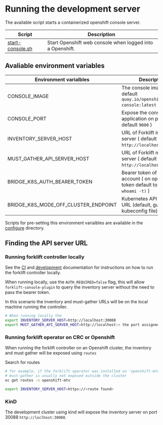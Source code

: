# Running the development server

The available script starts a containerized openshift console server.

| Script | Description  |
| -------|--------------|
| [start-console.sh](./start-console.sh) | Start Openshift web console when logged into a Openshift. |

## Avaliable environment variables

| Environment varialbles | Description  |
| -------|--------------|
| CONSOLE_IMAGE | The console image to run ( default `quay.io/openshift/origin-console:latest` )|
| CONSOLE_PORT | Expose the console web application on port ( default `9000` )|
| INVENTORY_SERVER_HOST | URL of Forklift inventory server ( default `http://localhost:8080` )|
| MUST_GATHER_API_SERVER_HOST | URL of Forklift must gather server ( default `http://localhost:8090` )|
| BRIDGE_K8S_AUTH_BEARER_TOKEN | Bearer token of user account ( on openshift token default to `$(oc whoami -t)` )|
| BRIDGE_K8S_MODE_OFF_CLUSTER_ENDPOINT | Kubernetes API servere URL (default, guess useing kubeconfig file) |

Scripts for pre-setting this environment varialbles are available in the [configure](./configure) directory.

## Finding the API server URL

### Running forklift controller locally

See the [CI](https://github.com/kubev2v/forkliftci) and [development](https://github.com/kubev2v/forklift) documentation for
instructions on how to run the forklift controller locally.

When running locally, use the `AUTH_REQUIRED=false` flag, this will allow `forklift-console-plugin` to query
the inventory server without the need to pass the bearer token.

In this scenario the inventory and must-gather URLs will be on the local machine running the controller.

``` bash
# When running locally the 
export INVENTORY_SERVER_HOST=http://localhost:30088
export MUST_GATHER_API_SERVER_HOST=http://localhost:< the port assigned for must gather role >
```

### Running forklift operator on CRC or Openshift

When running the forklift controller on an Openshift cluster, the inventory and must gather will be exposed using `routes`

Search for routes 
``` bash
# for example, if the forklift operator was installed on 'openshift-mtv', this command will get the inventory route,
# must-gather is usually not exposed outside the cluster
oc get routes -n openshift-mtv

export INVENTORY_SERVER_HOST=https://<route found>
```

### KinD

The development cluster using kind will expose the inventory server on port 30088 `http://loclhost:30088`.
